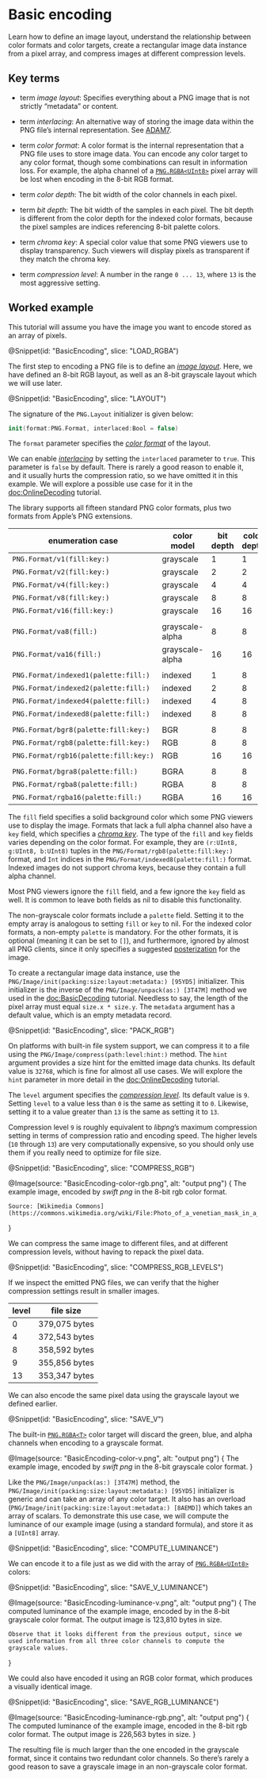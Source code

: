 # Basic encoding

Learn how to define an image layout, understand the relationship between color formats and color targets, create a rectangular image data instance from a pixel array, and compress images at different compression levels.

## Key terms

-   term *image layout*:
    Specifies everything about a PNG image that is not strictly “metadata” or content.

-   term *interlacing*:
    An alternative way of storing the image data within the PNG file’s internal representation. See [ADAM7](https://en.wikipedia.org/wiki/Adam7_algorithm).

-   term *color format*:
    A color format is the internal representation that a PNG file uses to store image data. You can encode any color target to any color format, though some combinations can result in information loss. For example, the alpha channel of a [`PNG.RGBA<UInt8>`](PNG/RGBA) pixel array will be lost when encoding in the 8-bit RGB format.

-   term *color depth*:
    The bit width of the color channels in each pixel.

-   term *bit depth*:
    The bit width of the samples in each pixel. The bit depth is different from the color depth for the indexed color formats, because the pixel samples are indices referencing 8-bit palette colors.

-   term *chroma key*:
    A special color value that some PNG viewers use to display transparency. Such viewers will display pixels as transparent if they match the chroma key.

-   term *compression level*:
    A number in the range `0 ... 13`, where `13` is the most aggressive setting.


## Worked example

This tutorial will assume you have the image you want to encode stored as an array of pixels.

@Snippet(id: "BasicEncoding", slice: "LOAD_RGBA")

The first step to encoding a PNG file is to define an [*image layout*](#st:image-layout). Here, we have defined an 8-bit RGB layout, as well as an 8-bit grayscale layout which we will use later.

@Snippet(id: "BasicEncoding", slice: "LAYOUT")

The signature of the ``PNG.Layout`` initializer is given below:

```swift
init(format:PNG.Format, interlaced:Bool = false)
```

The `format` parameter specifies the [*color format*](#st:color-format) of the layout.

We can enable [*interlacing*](#st:interlacing) by setting the `interlaced` parameter to `true`. This parameter is `false` by default. There is rarely a good reason to enable it, and it usually hurts the compression ratio, so we have omitted it in this example. We will explore a possible use case for it in the <doc:OnlineDecoding> tutorial.

The library supports all fifteen standard PNG color formats, plus two formats from Apple’s PNG extensions.

|          enumeration case                 |    color model    | bit depth | color depth | standard  |
| -------------------------------------     | ----------------- | --------- | ----------- | --------- |
| ``PNG.Format/v1(fill:key:)``              | grayscale         | 1         | 1           | core      |
| ``PNG.Format/v2(fill:key:)``              | grayscale         | 2         | 2           | core      |
| ``PNG.Format/v4(fill:key:)``              | grayscale         | 4         | 4           | core      |
| ``PNG.Format/v8(fill:key:)``              | grayscale         | 8         | 8           | core      |
| ``PNG.Format/v16(fill:key:)``             | grayscale         | 16        | 16          | core      |
||||||
| ``PNG.Format/va8(fill:)``                 | grayscale-alpha   | 8         | 8           | core      |
| ``PNG.Format/va16(fill:)``                | grayscale-alpha   | 16        | 16          | core      |
||||||
| ``PNG.Format/indexed1(palette:fill:)``    | indexed           | 1         | 8           | core      |
| ``PNG.Format/indexed2(palette:fill:)``    | indexed           | 2         | 8           | core      |
| ``PNG.Format/indexed4(palette:fill:)``    | indexed           | 4         | 8           | core      |
| ``PNG.Format/indexed8(palette:fill:)``    | indexed           | 8         | 8           | core      |
||||||
| ``PNG.Format/bgr8(palette:fill:key:)``    | BGR               | 8         | 8           | apple     |
| ``PNG.Format/rgb8(palette:fill:key:)``    | RGB               | 8         | 8           | core      |
| ``PNG.Format/rgb16(palette:fill:key:)``   | RGB               | 16        | 16          | core      |
||||||
| ``PNG.Format/bgra8(palette:fill:)``       | BGRA              | 8         | 8           | apple     |
| ``PNG.Format/rgba8(palette:fill:)``       | RGBA              | 8         | 8           | core      |
| ``PNG.Format/rgba16(palette:fill:)``      | RGBA              | 16        | 16          | core      |

The `fill` field specifies a solid background color which some PNG viewers use to display the image. Formats that lack a full alpha channel also have a `key` field, which specifies a [*chroma key*](#st:chroma-key). The type of the `fill` and `key` fields varies depending on the color format. For example, they are `(r:UInt8, g:UInt8, b:UInt8)` tuples in the ``PNG/Format/rgb8(palette:fill:key:)`` format, and ``Int`` indices in the ``PNG/Format/indexed8(palette:fill:)`` format. Indexed images do not support chroma keys, because they contain a full alpha channel.

Most PNG viewers ignore the `fill` field, and a few ignore the `key` field as well. It is common to leave both fields as nil to disable this functionality.

The non-grayscale color formats include a `palette` field. Setting it to the empty array is analogous to setting `fill` or `key` to nil. For the indexed color formats, a non-empty `palette` is mandatory. For the other formats, it is optional (meaning it can be set to `[]`), and furthermore, ignored by almost all PNG clients, since it only specifies a suggested [posterization](https://en.wikipedia.org/wiki/Posterization) for the image.

To create a rectangular image data instance, use the ``PNG/Image/init(packing:size:layout:metadata:) [95YD5]`` initializer. This initializer is the inverse of the ``PNG/Image/unpack(as:) [3T47M]`` method we used in the <doc:BasicDecoding> tutorial. Needless to say, the length of the pixel array must equal `size.x * size.y`. The `metadata` argument has a default value, which is an empty metadata record.

@Snippet(id: "BasicEncoding", slice: "PACK_RGB")

On platforms with built-in file system support, we can compress it to a file using the ``PNG/Image/compress(path:level:hint:)`` method. The `hint` argument provides a size hint for the emitted image data chunks. Its default value is `32768`, which is fine for almost all use cases. We will explore the `hint` parameter in more detail in the <doc:OnlineDecoding> tutorial.

The `level` argument specifies the [*compression level*](#st:compression-level). Its default value is `9`. Setting `level` to a value less than `0` is the same as setting it to `0`. Likewise, setting it to a value greater than `13` is the same as setting it to `13`.

Compression level `9` is roughly equivalent to *libpng*’s maximum compression setting in terms of compression ratio and encoding speed. The higher levels (`10` through `13`) are very computationally expensive, so you should only use them if you really need to optimize for file size.

@Snippet(id: "BasicEncoding", slice: "COMPRESS_RGB")

@Image(source: "BasicEncoding-color-rgb.png", alt: "output png") {
    The example image, encoded by *swift png* in the 8-bit rgb color format.

    Source: [Wikimedia Commons](https://commons.wikimedia.org/wiki/File:Photo_of_a_venetian_mask_in_a_studio_photo_session.jpg)
}


We can compress the same image to different files, and at different compression levels, without having to repack the pixel data.

@Snippet(id: "BasicEncoding", slice: "COMPRESS_RGB_LEVELS")

If we inspect the emitted PNG files, we can verify that the higher compression settings result in smaller images.

| level | file size     |
| ----- | ------------- |
| 0     | 379,075 bytes |
| 4     | 372,543 bytes |
| 8     | 358,592 bytes |
| 9     | 355,856 bytes |
| 13    | 353,347 bytes |

We can also encode the same pixel data using the grayscale layout we defined earlier.

@Snippet(id: "BasicEncoding", slice: "SAVE_V")

The built-in [`PNG.RGBA<T>`](PNG/RGBA) color target will discard the green, blue, and alpha channels when encoding to a grayscale format.

@Image(source: "BasicEncoding-color-v.png", alt: "output png") {
    The example image, encoded by *swift png* in the 8-bit grayscale color format.
}

Like the ``PNG/Image/unpack(as:) [3T47M]`` method, the ``PNG/Image/init(packing:size:layout:metadata:) [95YD5]`` initializer is generic and can take an array of any color target. It also has an overload (``PNG/Image/init(packing:size:layout:metadata:) [8AEMD]``) which takes an array of scalars. To demonstrate this use case, we will compute the luminance of our example image (using a standard formula), and store it as a `[UInt8]` array.

@Snippet(id: "BasicEncoding", slice: "COMPUTE_LUMINANCE")

We can encode it to a file just as we did with the array of [`PNG.RGBA<UInt8>`](PNG/RGBA) colors:

@Snippet(id: "BasicEncoding", slice: "SAVE_V_LUMINANCE")

@Image(source: "BasicEncoding-luminance-v.png", alt: "output png") {
    The computed luminance of the example image, encoded by in the 8-bit grayscale color format. The output image is 123,810 bytes in size.

    Observe that it looks different from the previous output, since we used information from all three color channels to compute the grayscale values.
}

We could also have encoded it using an RGB color format, which produces a visually identical image.

@Snippet(id: "BasicEncoding", slice: "SAVE_RGB_LUMINANCE")

@Image(source: "BasicEncoding-luminance-rgb.png", alt: "output png") {
    The computed luminance of the example image, encoded in the 8-bit rgb color format. The output image is 226,563 bytes in size.
}

The resulting file is much larger than the one encoded in the grayscale format, since it contains two redundant color channels. So there’s rarely a good reason to save a grayscale image in an non-grayscale color format.
